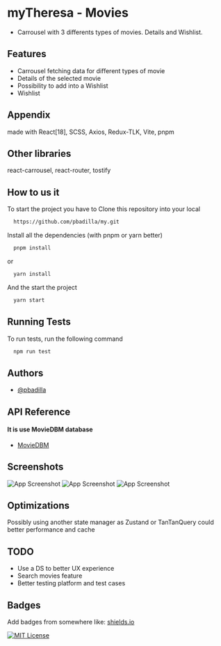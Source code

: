
# myTheresa - Movies

- Carrousel with 3 differents types of movies. Details and Wishlist.

## Features

- Carrousel fetching data for different types of movie
- Details of the selected movie
- Possibility to add into a Wishlist
- Wishlist


## Appendix

made with React[18], SCSS, Axios, Redux-TLK, Vite, pnpm

## Other libraries

react-carrousel, react-router, tostify


## How to us it

To start the project you have to Clone this repository into your local

```bash
  https://github.com/pbadilla/my.git
```

Install all the dependencies (with pnpm or yarn better)

```bash
  pnpm install
```
or
```bash
  yarn install
```

And the start the project

```bash
  yarn start
```
## Running Tests

To run tests, run the following command

```bash
  npm run test
```


## Authors

- [@pbadilla](https://www.github.com/pbadilla)


## API Reference

#### It is use MovieDBM database

- [MovieDBM](https://www.themoviedb.org/documentation/api)


## Screenshots

![App Screenshot](assets/images/screenshot_01.png)
![App Screenshot](assets/images/screenshot_02.png)
![App Screenshot](assets/images/screenshot_03.png)


## Optimizations

Possibly using another state manager as Zustand or TanTanQuery could better performance and cache

## TODO

- Use a DS to better UX experience
- Search movies feature
- Better testing platform and test cases

## Badges

Add badges from somewhere like: [shields.io](https://shields.io/)

[![MIT License](https://img.shields.io/badge/License-MIT-green.svg)](https://choosealicense.com/licenses/mit/)

